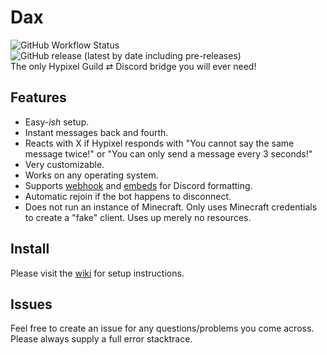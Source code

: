 # Dax
![GitHub Workflow Status](https://img.shields.io/github/workflow/status/Loudbooks/Dax/Java%20CI%20with%20Maven?style=flat-square) ![GitHub release (latest by date including pre-releases)](https://img.shields.io/github/v/release/Loudbooks/Dax?include_prereleases&style=flat-square)<br/>
The only Hypixel Guild ⇄ Discord bridge you will ever need!

## Features
- Easy-*ish* setup.
- Instant messages back and fourth.
- Reacts with X if Hypixel responds with "You cannot say the same message twice!" or "You can only send a message every 3 seconds!"
- Very customizable.
- Works on any operating system.
- Supports [webhook](https://imgur.com/a/ArPXuRj) and [embeds](https://imgur.com/a/tYgDdPY) for Discord formatting.
- Automatic rejoin if the bot happens to disconnect.
- Does not run an instance of Minecraft. Only uses Minecraft credentials to create a "fake" client. Uses up merely no resources.



## Install

Please visit the [wiki](https://github.com/Loudbooks/Dax/wiki) for setup instructions.

## Issues

Feel free to create an issue for any questions/problems you come across. Please always supply a full error stacktrace.
